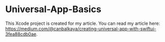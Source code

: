 # Universal-App-Basics
This Xcode project is created for my article. You can read my article here: https://medium.com/@canbalkaya/creating-universal-app-with-swiftui-3fea88cdb0ae.
